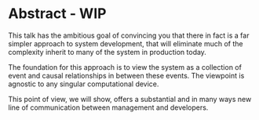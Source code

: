 # Abstract - WIP

This talk has the ambitious goal of convincing you that there in fact is a far simpler approach to system development, that will eliminate much of the complexity inherit to many of the system in production today. 

The foundation for this approach is to view the system as a collection of event and causal relationships in between these events. The viewpoint is agnostic to any singular computational device. 

This point of view, we will show, offers a substantial and in many ways new line of communication between management and developers.
